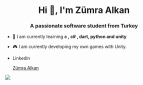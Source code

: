 <h1 align="center">Hi 👋, I'm Zümra Alkan</h1>
<h3 align="center">A passionate software student from Turkey</h3>

- 🌱 I am currently learning **c , c# , dart, python and unity**
- 🎮 I am currently developing my own games with Unity.

- Linkedin <div class="badge-base LI-profile-badge" data-locale="tr_TR" data-size="medium" data-theme="dark" data-type="VERTICAL" data-vanity="zumralkan" data-version="v1"><a class="badge-base__link LI-simple-link" href="https://tr.linkedin.com/in/zumralkan?trk=profile-badge">Zümra Alkan</a></div>


              

<a href="https://visitcount.itsvg.in">
  <img src="https://visitcount.itsvg.in/api?id=zmrlkn&label=Profile%20Views&color=10&icon=7&pretty=true" />
</a>

<!--
**zmrlkn/zmrlkn** is a ✨ _special_ ✨ repository because its `README.md` (this file) appears on your GitHub profile.

Here are some ideas to get you started:

- 🔭 I’m currently working on ...
- 🌱 I’m currently learning ...
- 👯 I’m looking to collaborate on ...
- 🤔 I’m looking for help with ...
- 💬 Ask me about ...
- 📫 How to reach me: ...
- 😄 Pronouns: ...
- ⚡ Fun fact: ...
-->
